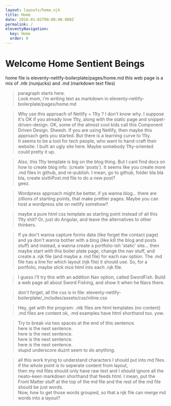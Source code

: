 ```yaml
---
layout: layouts/home.njk
title: Home
date: 2016-01-01T00:00:00.000Z
permalink: /
eleventyNavigation:
  key: Home
  order: 0
---
```

# Welcome Home Sentient Beings
home file is eleventy-netlify-boilerplate/pages/home.md
this web page is a mix of .ntk (nunjucks)  and  .md (markdown text files)

> paragraph starts here.  
Look mom, i'm writing text as markdown in eleventy-netlify-boilerplate/pages/home.md

>Why use this approach of Netlify + 11ty ?
I don't know why.  I suppose it's OK if you already love 11ty,
along with the static page and snippet-driven-design.
OK, some of the almost cool kids call this Component Driven Design.  Sheesh.
If you are using Netlify, then maybe this approach gets you started.
But there is a learning curve to 11ty.  
It seems to be a tool for tech people, 
who want to hand-craft their website.
I built an ugly site here.  Maybe somebody 11ty-oriented could pretty it up.


>Also, this 11ty template is big on the blog thing. 
But I cant find docs on how to create blog info. (create 'posts').
It seems like you create more .md files in github, and re-publish.
I mean, go to github, folder bla bla bla, create sixthPost.md file 
to do a new post?  
geez.

>Wordpress approach might be better, if ya wanna blog... 
there are zillions of starting points,
that make prettier pages.
Maybe you can host a wordpress site on netlify somehow?


>maybe a pure html css template as starting point instead of all this 11ty shit?
Or, just do Angular, and leave the alternatives to other thinkers.

>If ya don't wanna capture forms data (like forget the contact page)
and ya don't wanna bother with a blog  (like kill the blog and posts stuff)
and instead, a wanna create a portfolio-ish 'static' site...
then maybe start with this boiler plate page,  change the nav stuff,
and create a .njk file (and maybe a .md file)  for each nav option.
The .md file has a line for which layout (njk file) it should use.
So, for a portfolio, maybe stick nice html into each .njk file.

>I guess I'll try this with an addition Nav option, called SwordFish.
Build a web page all about Sword Fishing, and show it when he Navs there.


>don't forget, all the css is in file:
eleventy-netlify-boilerplate/_includes/assets/css/inline.css



> Hey, get with the program:
.ntk files are html templates (no content)
.md files are content
ok, .md examples have html shorthand too.
yow.  

> Try to break via two spaces at the end of this sentence.  
here is the next sentence.  
here is the next sentence.  
here is the next sentence.  
here is the next sentence.  
stupid underscore duznt seem to do anything.

> all this work trying to understand characters I should put into md files.   
if the whole point is to seperate content from layout,  
then my md files should only have raw text and I should ignore all the neato-keen markdown shorthand that feeds html.
I mean, put the Front Matter stuff at the top of the md file and the rest of the md file should be just words.  
Now, how to get those words grouped, so that a njk file can merge md words into a layout?

